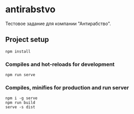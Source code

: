 # antirabstvo

Тестовое задание для компании "Антирабство".

## Project setup
```
npm install
```

### Compiles and hot-reloads for development
```
npm run serve
```

### Compiles,  minifies for production and run server
```
npm i -g serve
npm run build
serve -s dist
```
